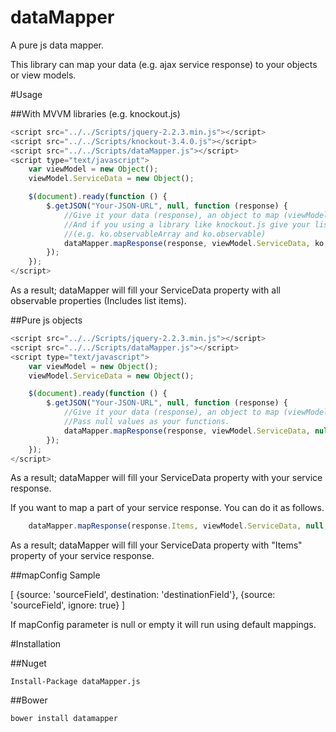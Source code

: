 # dataMapper
A pure js data mapper.

This library can map your data (e.g. ajax service response) to your objects or view models.

#Usage

##With MVVM libraries (e.g. knockout.js)
```javascript
<script src="../../Scripts/jquery-2.2.3.min.js"></script>
<script src="../../Scripts/knockout-3.4.0.js"></script>
<script src="../../Scripts/dataMapper.js"></script>
<script type="text/javascript">
	var viewModel = new Object();
	viewModel.ServiceData = new Object();

	$(document).ready(function () {
		$.getJSON("Your-JSON-URL", null, function (response) {
			//Give it your data (response), an object to map (viewModel.ServiceData)
			//And if you using a library like knockout.js give your list and primitive functions
			//(e.g. ko.observableArray and ko.observable)
			dataMapper.mapResponse(response, viewModel.ServiceData, ko.observableArray, ko.observable);
		});
	});
</script>
```

As a result; dataMapper will fill your ServiceData property with all observable properties (Includes list items).

##Pure js objects
```javascript
<script src="../../Scripts/jquery-2.2.3.min.js"></script>
<script src="../../Scripts/dataMapper.js"></script>
<script type="text/javascript">
	var viewModel = new Object();
	viewModel.ServiceData = new Object();

	$(document).ready(function () {
		$.getJSON("Your-JSON-URL", null, function (response) {
			//Give it your data (response), an object to map (viewModel.ServiceData)
			//Pass null values as your functions.
			dataMapper.mapResponse(response, viewModel.ServiceData, null, null);
		});
	});
</script>
```
As a result; dataMapper will fill your ServiceData property with your service response.

If you want to map a part of your service response. You can do it as follows.

```javascript
	dataMapper.mapResponse(response.Items, viewModel.ServiceData, null, null);
```
As a result; dataMapper will fill your ServiceData property with "Items" property of your service response.

##mapConfig Sample

[
	{source: 'sourceField', destination: 'destinationField'},
	{source: 'sourceField', ignore: true}
]

If mapConfig parameter is null or empty it will run using default mappings.

#Installation

##Nuget
```
Install-Package dataMapper.js
```

##Bower
```
bower install datamapper
```
